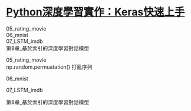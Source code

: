 
# [Python深度學習實作：Keras快速上手](http://www.drmaster.com.tw/Bookinfo.asp?BookID=MP11807)




05_rating_movie  
06_mnist  
07_LSTM_imdb  
第8章_基於索引的深度學習對話模型 

05_rating_movie  
np.random.permuatation()  打亂序列  

06_mnist  

07_LSTM_imdb  

第8章_基於索引的深度學習對話模型



